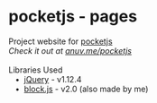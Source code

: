 # pocketjs - pages
Project website for [pocketjs](https://github.com/anuvgupta/pocketjs)  
*Check it out at [anuv.me/pocketjs](http://anuv.me/pocketjs)*  
&nbsp;    
Libraries Used  
&nbsp;&nbsp;&nbsp;•&nbsp;&nbsp;[jQuery](https://jquery.com/) - v1.12.4  
&nbsp;&nbsp;&nbsp;•&nbsp;&nbsp;[block.js](https://github.com/anuvgupta/block.js) - v2.0 (also made by me)

